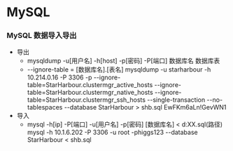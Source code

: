 # MySQL

### MySQL 数据导入导出
- 导出 
    - mysqldump -u[用户名] -h[host] -p[密码] -P[端口] 数据库名 数据库表
    - --ignore-table = [数据库名].[表名]
mysqldump -u starharbour -h 10.214.0.16 -P 3306 -p --ignore-table=StarHarbour.clustermgr_active_hosts --ignore-table=StarHarbour.clustermgr_native_hosts --ignore-table=StarHarbour.clustermgr_ssh_hosts --single-transaction --no-tablespaces --database StarHarbour > shb.sql
EwFKm6aLn!GevWN1
- 导入
    - mysql -h[ip] -P[端口] -u[用户名] -p[密码]  [数据库名] < d:XX.sql(路径) 
mysql -h 10.1.6.202 -P 3306 -u root -phiggs123 --database StarHarbour < shb.sql
    